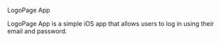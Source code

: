 
LogoPage App

LogoPage App is a simple iOS app that allows users to log in using their email and password.
